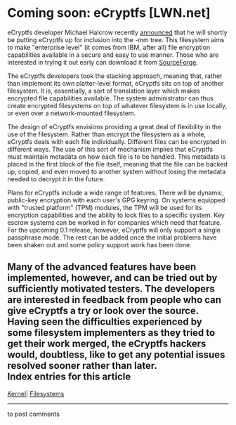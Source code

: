 # Coming soon: eCryptfs [LWN.net]

eCryptfs developer Michael Halcrow recently [announced](/Articles/156922/) that he will shortly be putting eCryptfs up for inclusion into the -mm tree. This filesystem aims to make "enterprise level" (it comes from IBM, after all) file encryption capabilities available in a secure and easy to use manner. Those who are interested in trying it out early can download it from [SourceForge](http://sourceforge.net/projects/ecryptfs). 

The eCryptfs developers took the stacking approach, meaning that, rather than implement its own platter-level format, eCryptfs sits on top of another filesystem. It is, essentially, a sort of translation layer which makes encrypted file capabilities available. The system administrator can thus create encrypted filesystems on top of whatever filesystem is in use locally, or even over a network-mounted filesystem. 

The design of eCryptfs envisions providing a great deal of flexibility in the use of the filesystem. Rather than encrypt the filesystem as a whole, eCryptfs deals with each file individually. Different files can be encrypted in different ways. The use of this sort of mechanism implies that eCryptfs must maintain metadata on how each file is to be handled. This metadata is placed in the first block of the file itself, meaning that the file can be backed up, copied, and even moved to another system without losing the metadata needed to decrypt it in the future. 

Plans for eCryptfs include a wide range of features. There will be dynamic, public-key encryption with each user's GPG keyring. On systems equipped with "trusted platform" (TPM) modules, the TPM will be used for its encryption capabilities and the ability to lock files to a specific system. Key escrow systems can be worked in for companies which need that feature. For the upcoming 0.1 release, however, eCryptfs will only support a single passphrase mode. The rest can be added once the initial problems have been shaken out and some policy support work has been done. 

Many of the advanced features have been implemented, however, and can be tried out by sufficiently motivated testers. The developers are interested in feedback from people who can give eCryptfs a try or look over the source. Having seen the difficulties experienced by some filesystem implementers as they tried to get their work merged, the eCryptfs hackers would, doubtless, like to get any potential issues resolved sooner rather than later.  
Index entries for this article  
---  
[Kernel](/Kernel/Index)| [Filesystems](/Kernel/Index#Filesystems)  
  


* * *

to post comments 
